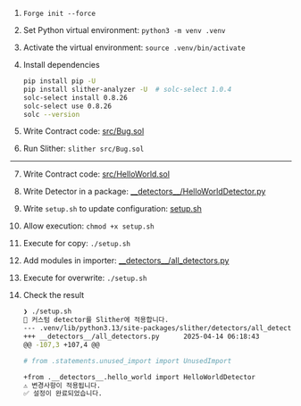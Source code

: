 1. `Forge init --force`
2. Set Python virtual environment: `python3 -m venv .venv`
3. Activate the virtual environment: `source .venv/bin/activate`
4. Install dependencies

   ```sh
   pip install pip -U
   pip install slither-analyzer -U  # solc-select 1.0.4
   solc-select install 0.8.26
   solc-select use 0.8.26
   solc --version
   ```

5. Write Contract code: [src/Bug.sol](./src/Bug.sol)
6. Run Slither: `slither src/Bug.sol`

---

7.  Write Contract code: [src/HelloWorld.sol](./src/HelloWorld.sol)
8.  Write Detector in a package: [\_\_detectors\_\_/HelloWorldDetector.py](./__detectors__/hello_world.py)
9.  Write `setup.sh` to update configuration: [setup.sh](./setup.sh)
10. Allow execution: `chmod +x setup.sh`
11. Execute for copy: `./setup.sh`
12. Add modules in importer: [\_\_detectors\_\_/all_detectors.py](./__detectors__/all_detectors.py)
13. Execute for overwrite: `./setup.sh`
14. Check the result

    ```sh
    ❯ ./setup.sh
    🔄 커스텀 detector를 Slither에 적용합니다.
    --- .venv/lib/python3.13/site-packages/slither/detectors/all_detectors.py       2025-04-14 06:18:41
    +++ __detectors__/all_detectors.py      2025-04-14 06:18:43
    @@ -107,3 +107,4 @@

    # from .statements.unused_import import UnusedImport

    +from .__detectors__.hello_world import HelloWorldDetector
    ⚠️ 변경사항이 적용됩니다.
    ✅ 설정이 완료되었습니다.
    ```
